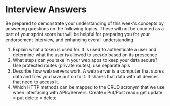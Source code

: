 # Interview Answers
Be prepared to demonstrate your understanding of this week's concepts by answering questions on the following topics. These will not be counted as a part of your sprint score but will be helpful for preparing you for your endorsement interview, and enhancing overall understanding.


1. Explain what a token is used for.
It is used to authenticate a user and determine what the user is allowed to see/do based on its prescence
2. What steps can you take in your web apps to keep your data secure?
Use protected routes (private routes), use separate apis
3. Describe how web servers work.
A web server is a computer that stores data and files you have put on to it. It shares that data with all devices that need to access it.
4. Which HTTP methods can be mapped to the CRUD acronym that we use when interfacing with APIs/Servers.
Create= Put/Post
read= get
update = put
delete = delete